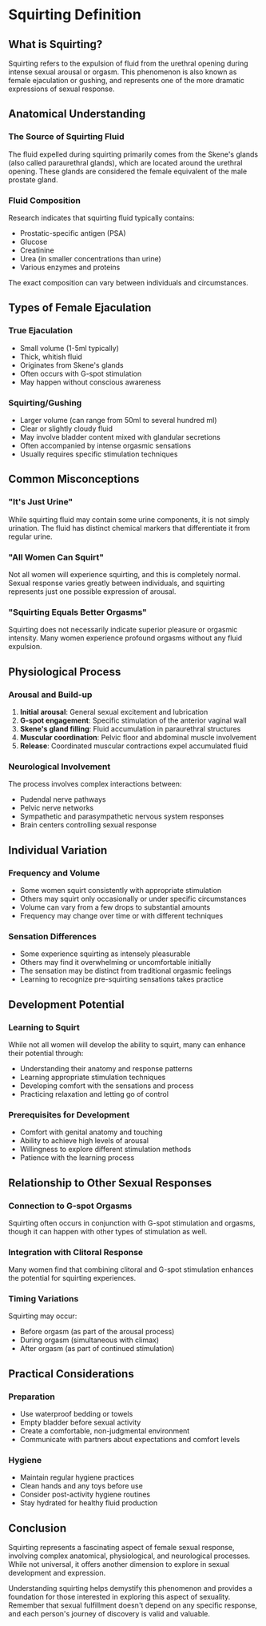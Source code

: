 # Squirting Definition

## What is Squirting?

Squirting refers to the expulsion of fluid from the urethral opening during intense sexual arousal or orgasm. This phenomenon is also known as female ejaculation or gushing, and represents one of the more dramatic expressions of sexual response.

## Anatomical Understanding

### The Source of Squirting Fluid
The fluid expelled during squirting primarily comes from the Skene's glands (also called paraurethral glands), which are located around the urethral opening. These glands are considered the female equivalent of the male prostate gland.

### Fluid Composition
Research indicates that squirting fluid typically contains:
- Prostatic-specific antigen (PSA)
- Glucose
- Creatinine
- Urea (in smaller concentrations than urine)
- Various enzymes and proteins

The exact composition can vary between individuals and circumstances.

## Types of Female Ejaculation

### True Ejaculation
- Small volume (1-5ml typically)
- Thick, whitish fluid
- Originates from Skene's glands
- Often occurs with G-spot stimulation
- May happen without conscious awareness

### Squirting/Gushing
- Larger volume (can range from 50ml to several hundred ml)
- Clear or slightly cloudy fluid
- May involve bladder content mixed with glandular secretions
- Often accompanied by intense orgasmic sensations
- Usually requires specific stimulation techniques

## Common Misconceptions

### "It's Just Urine"
While squirting fluid may contain some urine components, it is not simply urination. The fluid has distinct chemical markers that differentiate it from regular urine.

### "All Women Can Squirt"
Not all women will experience squirting, and this is completely normal. Sexual response varies greatly between individuals, and squirting represents just one possible expression of arousal.

### "Squirting Equals Better Orgasms"
Squirting does not necessarily indicate superior pleasure or orgasmic intensity. Many women experience profound orgasms without any fluid expulsion.

## Physiological Process

### Arousal and Build-up
1. **Initial arousal**: General sexual excitement and lubrication
2. **G-spot engagement**: Specific stimulation of the anterior vaginal wall
3. **Skene's gland filling**: Fluid accumulation in paraurethral structures
4. **Muscular coordination**: Pelvic floor and abdominal muscle involvement
5. **Release**: Coordinated muscular contractions expel accumulated fluid

### Neurological Involvement
The process involves complex interactions between:
- Pudendal nerve pathways
- Pelvic nerve networks
- Sympathetic and parasympathetic nervous system responses
- Brain centers controlling sexual response

## Individual Variation

### Frequency and Volume
- Some women squirt consistently with appropriate stimulation
- Others may squirt only occasionally or under specific circumstances
- Volume can vary from a few drops to substantial amounts
- Frequency may change over time or with different techniques

### Sensation Differences
- Some experience squirting as intensely pleasurable
- Others may find it overwhelming or uncomfortable initially
- The sensation may be distinct from traditional orgasmic feelings
- Learning to recognize pre-squirting sensations takes practice

## Development Potential

### Learning to Squirt
While not all women will develop the ability to squirt, many can enhance their potential through:
- Understanding their anatomy and response patterns
- Learning appropriate stimulation techniques
- Developing comfort with the sensations and process
- Practicing relaxation and letting go of control

### Prerequisites for Development
- Comfort with genital anatomy and touching
- Ability to achieve high levels of arousal
- Willingness to explore different stimulation methods
- Patience with the learning process

## Relationship to Other Sexual Responses

### Connection to G-spot Orgasms
Squirting often occurs in conjunction with G-spot stimulation and orgasms, though it can happen with other types of stimulation as well.

### Integration with Clitoral Response
Many women find that combining clitoral and G-spot stimulation enhances the potential for squirting experiences.

### Timing Variations
Squirting may occur:
- Before orgasm (as part of the arousal process)
- During orgasm (simultaneous with climax)
- After orgasm (as part of continued stimulation)

## Practical Considerations

### Preparation
- Use waterproof bedding or towels
- Empty bladder before sexual activity
- Create a comfortable, non-judgmental environment
- Communicate with partners about expectations and comfort levels

### Hygiene
- Maintain regular hygiene practices
- Clean hands and any toys before use
- Consider post-activity hygiene routines
- Stay hydrated for healthy fluid production

## Conclusion

Squirting represents a fascinating aspect of female sexual response, involving complex anatomical, physiological, and neurological processes. While not universal, it offers another dimension to explore in sexual development and expression.

Understanding squirting helps demystify this phenomenon and provides a foundation for those interested in exploring this aspect of sexuality. Remember that sexual fulfillment doesn't depend on any specific response, and each person's journey of discovery is valid and valuable.
